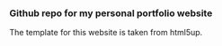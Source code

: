 ### Github repo for my personal portfolio website
The template for this website is taken from html5up. 
